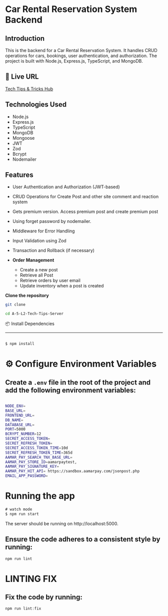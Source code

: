 
# Car Rental Reservation System Backend 

##  Introduction
This is the backend for a Car Rental Reservation System. It handles CRUD operations for cars, bookings, user authentication, and authorization. The project is built with Node.js, Express.js, TypeScript, and MongoDB.

## 🔗 Live URL

[Tech Tips & Tricks Hub](https://a-5-l2-tech-tips-server.vercel.app/)


## Technologies Used
- Node.js
- Express.js
- TypeScript
- MongoDB
- Mongoose
- JWT
- Zod
- Bcrypt
- Nodemailer


## Features
- User Authentication and Authorization (JWT-based)
- CRUD Operations for Create Post and other site comment and reaction system
- Gets premium version. Access premium post and create premium post
- Using forget password by nodemailer.
- Middleware for Error Handling
- Input Validation using Zod
- Transaction and Rollback (if necessary)

- **Order Management**
  - Create a new post
  - Retrieve all Post
  - Retrieve orders by user email
  - Update inventory when a post is created


 **Clone the repository**

   ```sh
   git clone 

   cd A-5-L2-Tech-Tips-Server
  
```
📦 Install Dependencies

---
```bash

$ npm install

```
# ⚙️ Configure Environment Variables
## Create a `.env` file in the root of the project and add the following environment variables:

```bash

NODE_ENV=
BASE_URL=
FRONTEND_URL=
DB_NAME=
DATABASE_URL=
PORT=5000
BCRYPT_NUMBER=12
SECRET_ACCESS_TOKEN=
SECRET_REFRESH_TOKEN=
SECRET_ACCESS_TOKEN_TIME=10d
SECRET_REFRESH_TOKEN_TIME=365d
AAMAR_PAY_SEARCH_TNX_BASE_URL=
AAMAR_PAY_STORE_ID=aamarpaytest,
AAMAR_PAY_SIGNATURE_KEY= 
AAMAR_PAY_HIT_API= https://sandbox.aamarpay.com/jsonpost.php
EMAIL_APP_PASSWORD=


```
# Running the app

```TYPESCRIPT
# watch mode
$ npm run start


```
The server should be running on http://localhost:5000.


<!-- . -->


## Ensure the code adheres to a consistent style by running:

```TYPESCRIPT
npm run lint
```
# LINTING FIX
## Fix the code by running:
```TYPESCRIPT
npm run lint:fix

```